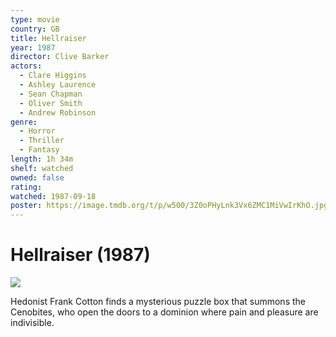 ```yaml
---
type: movie
country: GB
title: Hellraiser
year: 1987
director: Clive Barker
actors:
  - Clare Higgins
  - Ashley Laurence
  - Sean Chapman
  - Oliver Smith
  - Andrew Robinson
genre:
  - Horror
  - Thriller
  - Fantasy
length: 1h 34m
shelf: watched
owned: false
rating:
watched: 1987-09-18
poster: https://image.tmdb.org/t/p/w500/3Z0oPHyLnk3Vx6ZMC1MiVwIrKhO.jpg
---
```


# Hellraiser (1987)

![](https://image.tmdb.org/t/p/w500/3Z0oPHyLnk3Vx6ZMC1MiVwIrKhO.jpg)

Hedonist Frank Cotton finds a mysterious puzzle box that summons the Cenobites, who open the doors to a dominion where pain and pleasure are indivisible.